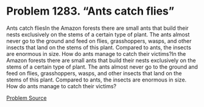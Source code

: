 # Problem 1283. “Ants catch flies”

Ants catch fliesIn the Amazon forests there are small ants that build their nests exclusively on the stems of a certain type of plant. The ants almost never go to the ground and feed on flies, grasshoppers, wasps, and other insects that land on the stems of this plant. Compared to ants, the insects are enormous in size. How do ants manage to catch their victims?In the Amazon forests there are small ants that build their nests exclusively on the stems of a certain type of plant. The ants almost never go to the ground and feed on flies, grasshoppers, wasps, and other insects that land on the stems of this plant. Compared to ants, the insects are enormous in size. How do ants manage to catch their victims?

[Problem Source](https://www.trizland.ru/tasks/5738/)